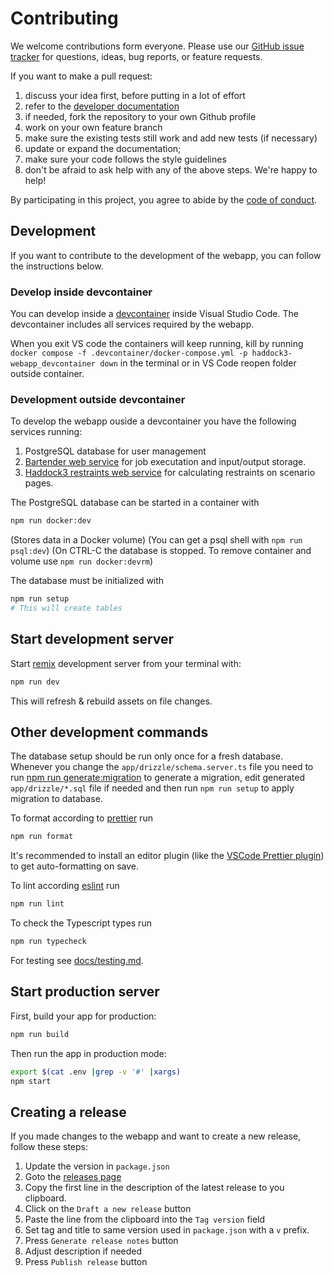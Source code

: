 # Contributing

We welcome contributions form everyone. Please use our [GitHub issue
tracker](https://github.com/i-VRESSE/haddock3-webapp/issues) for questions, ideas, bug
reports, or feature requests.

If you want to make a pull request:

1. discuss your idea first, before putting in a lot of effort
1. refer to the [developer
   documentation](https://github.com/i-VRESSE/haddock3-webapp/tree/main#development)
1. if needed, fork the repository to your own Github profile
1. work on your own feature branch
1. make sure the existing tests still work and add new tests (if necessary)
1. update or expand the documentation;
1. make sure your code follows the style guidelines
1. don't be afraid to ask help with any of the above steps. We're happy to help!

By participating in this project, you agree to abide by the [code of
conduct](https://github.com/i-VRESSE/haddock3-webapp/blob/main/CODE_OF_CONDUCT.md).

## Development

If you want to contribute to the development of the webapp, you can follow the instructions below.

### Develop inside devcontainer

You can develop inside a [devcontainer](https://containers.dev/) inside Visual Studio Code. The devcontainer includes all services required by the webapp.

When you exit VS code the containers will keep running, kill by running `docker compose -f .devcontainer/docker-compose.yml -p haddock3-webapp_devcontainer down` in the terminal or in VS Code reopen folder outside container.

### Development outside devcontainer

To develop the webapp ouside a devcontainer you have the following services running:

1. PostgreSQL database for user management
2. [Bartender web service](https://github.com/i-VRESSE/bartender/) for job executation and input/output storage.
3. [Haddock3 restraints web service]() for calculating restraints on scenario pages.

The PostgreSQL database can be started in a container with

```sh
npm run docker:dev
```

(Stores data in a Docker volume)
(You can get a psql shell with `npm run psql:dev`)
(On CTRL-C the database is stopped. To remove container and volume use `npm run docker:devrm`)

The database must be initialized with

```sh
npm run setup
# This will create tables
```

## Start development server

Start [remix](https://remix.run) development server from your terminal with:

```sh
npm run dev
```

This will refresh & rebuild assets on file changes.

## Other development commands

The database setup should be run only once for a fresh database.
Whenever you change the `app/drizzle/schema.server.ts` file you need to run [npm run generate:migration](https://orm.drizzle.team/kit-docs/commands#generate-migrations) to generate a migration, edit generated `app/drizzle/*.sql` file if needed and then run `npm run setup` to apply migration to database.

To format according to [prettier](https://prettier.io) run

```sh
npm run format
```

It's recommended to install an editor plugin (like the [VSCode Prettier plugin](https://marketplace.visualstudio.com/items?itemName=esbenp.prettier-vscode)) to get auto-formatting on save.

To lint according [eslint](https://eslint.org) run

```sh
npm run lint
```

To check the Typescript types run

```sh
npm run typecheck
```

For testing see [docs/testing.md](docs/testing.md).

## Start production server

First, build your app for production:

```sh
npm run build
```

Then run the app in production mode:

```sh
export $(cat .env |grep -v '#' |xargs)
npm start
```

## Creating a release

If you made changes to the webapp and want to create a new release, follow these steps:

1. Update the version in `package.json`
2. Goto the [releases page](https://github.com/i-VRESSE/haddock3-webapp/releases)
3. Copy the first line in the description of the latest release to you clipboard.
4. Click on the `Draft a new release` button
5. Paste the line from the clipboard into the `Tag version` field
6. Set tag and title to same version used in `package.json` with a `v` prefix.
7. Press `Generate release notes` button
8. Adjust description if needed
9. Press `Publish release` button
